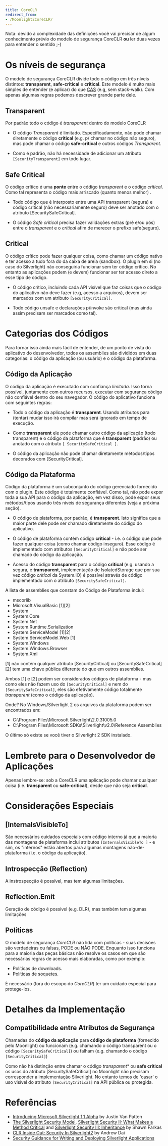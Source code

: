 ```yaml
---
title: CoreCLR
redirect_from:
- /Moonlight2CoreCLR/
---
```


Nota: devido à complexidade das definições você vai precisar de algum conhecimento prévio do modelo de segurança CoreCLR **ou** ler duas vezes para entender o sentido ;-)

Os níveis de segurança
===============

O modelo de segurança CoreCLR divide todo o código em três níveis distintos: **transparent**, **safe-critical** e **critical**. Este modelo é muito mais simples de entender (e aplicar) do que [CAS](/docs/advanced/cas/) (e.g, sem stack-walk). Com apenas algumas regras podemos  descrever grande parte dele.

Transparent
-----------

Por padrão todo o código é *transparent* dentro do modelo CoreCLR

-   O código *Transparent* é limitado. Especificadamente, não pode chamar diretamente o código **critical** (e.g. p/ chamar no código não seguro), mas pode chamar o código **safe-critical** e outros códigos *Transparent*.

-   Como é padrão, não há necessidade de adicionar um atributo `[SecurityTransparent]` em todo lugar.

Safe Critical
-------------

O código crítico é uma **ponte** entre o código *transparent* e o código *critical*. Como tal representa o código mais arriscado (quanto menos melhor) .

-   Todo código que é interposto entre uma API transparent (segura) e código critical (não necessariamente seguro) deve ser anotado com o atributo [SecuritySafeCritical].

-   O código *Safe critical* precisa fazer validações extras (pré e/ou pós) entre o *transparent* e o *critical* afim de merecer o prefixo safe(seguro).

Critical
--------

O código crítico pode fazer qualquer coisa, como chamar um código nativo e ter acesso a tudo fora do da caixa de areia (sandbox). 
O plugin em si (no caso do Silverlight) não conseguiria funcionar sem ter código crítico. 
No entanto as aplicações podem (e devem) funcionar ser ter acesso direto a esse tipo de código.

-   O código crítico, incluindo cada API visível que faz coisas que o código do aplicativo não deve fazer (e.g,  acesso a arquivos), devem ser marcados com um atributo `[SecurityCritical]`.

-   Todo código unsafe e declarações p/invoke são critical (mas ainda assim precisam ser marcados como tal).


Categorias dos Códigos
======================

Para tornar isso ainda mais fácil de entender, de um ponto de vista do aplicativo do desenvolvedor, 
todos os assemblies são divididos em duas categorias: o código da aplicação (ou usuário) e o 
código da plataforma.

Código da Aplicação
-------------------

O código da aplicação é executado com confiança *limitada*. Isso torna possível, juntamente com 
outros recursos, executar com segurança código não confiável dentro do seu navegador. 
O código do aplicativo funciona com seguintes regras:

-   Todo o código da aplicação é **transparent**. Usando atributos para (tentar) mudar isso irá compilar 
mas será ignorado em tempo de execução.

-   Como **transparent** ele pode chamar outro código da aplicação (todo transparent) e o código da 
plataforma que é **transparent** (padrão) ou anotado com o atributo `[ SecuritySafeCritical ]`.

-   O código da aplicação não pode chamar diretamente métodos/tipos decorados com [SecurityCritical].

Código da Plataforma
--------------------

Código da plataforma é um subconjunto do código gerenciado fornecido com o plugin. Este código é 
totalmente confiável. Como tal, não pode expor toda a sua API para o código da aplicação, 
em vez disso, pode expor seus métodos/tipos usando três níveis de segurança diferentes 
(veja a próxima seção).

-   O código de plataforma, por padrão, é **transparent**. Isto significa que a maior parte dele 
pode ser chamado diretamente do código do aplicativo.

-   O código de plataforma contém código **critical** - i.e. o código que pode fazer qualquer coisa 
(como chamar código inseguro). Esse código é implementado com atributos `[SecurityCritical]` e não 
pode ser chamado do código da aplicação.

-   Acesso do código **transparent** para o código **critical** (e.g. usando a segura, e **transparent**, 
implementação de IsolatedStorage que por sua vez código  *critical* da System.IO) é possível através de 
código implementado com o atributo `[SecuritySafeCritical]`.

A lista de assemblies que constam do Código de Plataforma inclui:

-   mscorlib
-   Microsoft.VisualBasic [1][2]
-   System
-   System.Core
-   System.Net
-   System.Runtime.Serialization
-   System.ServiceModel [1][2]
-   System.ServiceModel.Web [1]
-   System.Windows
-   System.Windows.Browser
-   System.Xml

[1] não contém qualquer atributo [SecurityCritical] ou [SecuritySafeCritical] [2] tem uma chave 
pública diferente do que em outros assemblies.

Ambos [1] e [2] podem ser considerados códigos de plataforma - mas como eles não fazem  uso 
do `[SecurityCritical]` e nem do `[SecuritySafeCritical]`, eles são efetivamente código totalmente 
*transparent* (como o código da aplicação).

Onde? No Windows/Silverlight 2 os arquivos da plataforma podem ser encontrados em:

-   C:\\Program Files\\Microsoft Silverlight\\2.0.31005.0
-   C:\\Program Files\\Microsoft SDKs\\Silverlight\\v2.0\\Reference Assemblies

O último só existe se você tiver o Silverlight 2 SDK instalado.

Lembrete para o Desenvolvedor de Aplicações
===========================================

Apenas lembre-se: sob a CoreCLR uma aplicação pode chamar qualquer coisa 
(i.e. **transparent** ou **safe-critical**), desde que não seja **critical**.

Considerações Especiais
======================

[InternalsVisibleTo]
--------------------

São necessários cuidados especiais com código interno já que a maioria das montagens de plataforma 
inclui atributos `[InternalsVisibleTo ]` - e sim, os "internos" estão abertos para algumas 
montagens não-de-plataforma (i.e. o código da aplicação).

Introspecção (Reflection)
----------

A instrospecção é possível, mas tem algumas limitações.

Reflection.Emit
---------------

Geração de código é possível (e.g. DLR), mas também tem algumas limitações

Políticas
--------

O modelo de segurança *CoreCLR* não lida com políticas - suas decisões são verdadeiras ou falsas, PODE ou NÃO PODE. Enquanto isso funciona para a maioria das peças básicas não resolve os casos em que são necessárias regras de acesso mais elaboradas, como por exemplo:

-   Políticas de downloads.
-   Políticas de soquetes.

É necessário (fora do escopo do *CoreCLR*) ter um cuidado especial para protege-los.

Detalhes da Implementação
======================

Compatibilidade entre Atributos de Segurança
--------------------------------------------

Chamadas do **código da aplicação** para **código de plataforma** (fornecido pelo Moonlight) 
ou funcionam (e.g. chamando o código transparent ou o código `[SecuritySafeCritical]`) ou 
falham (e.g. chamando o código `[SecurityCritical]`)

Como não há distinção entre chamar o código *transparent** ou **safe critical** os usos do 
atributo [SecuritySafeCritical] no Moonlight não precisam corresponder a implementação Silverlight. 
No entanto temos de 'casar' o uso visível do atributo `[SecurityCritical]` na API pública ou protegida.

Referências
===========

-   [Introducing Microsoft Silverlight 1.1 Alpha](http://blogs.msdn.com/bclteam/archive/2007/04/30/introducing-microsoft-silverlight-1-1-alpha-justin-van-patten.aspx) by Justin Van Patten
-   [The Silverlight Security Model](http://blogs.msdn.com/shawnfa/archive/2007/05/09/the-silverlight-security-model.aspx), [Silverlight Security II: What Makes a Method Critical](http://blogs.msdn.com/shawnfa/archive/2007/05/10/silverlight-security-ii-what-makes-a-method-critical.aspx) and [Silverlight Security III: Inheritance](http://blogs.msdn.com/shawnfa/archive/2007/05/11/silverlight-security-iii-inheritance.aspx) by Shawn Farkas
-   [CLR Inside Out: Security In Silverlight2](http://msdn.microsoft.com/en-us/magazine/cc765416.aspx) by Andrew Dai
-   [Security Guidance for Writing and Deploying Silverlight Applications](http://www.microsoft.com/downloads/details.aspx?displaylang=en&FamilyID=7cef15a8-8ae6-48eb-9621-ee35c2547773)


